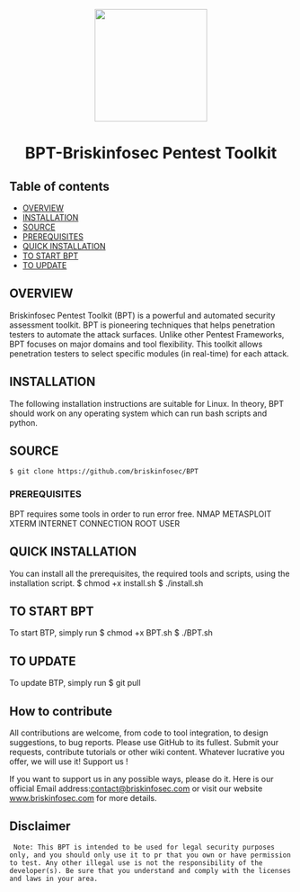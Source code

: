 <p align="center">
<img width="200" src="https://www.briskinfosec.com/themes/new_theme/user_template/images/resources/logo.png" /><br>
<h1 align="center"> BPT-Briskinfosec Pentest Toolkit
 </h1>
</p>


## Table of contents
- [OVERVIEW](#OVERVIEW)
- [INSTALLATION](#INSTALLATION)
- [SOURCE](#SOURCE)
- [PREREQUISITES](#PREREQUISITES)
- [QUICK INSTALLATION](#QUICK-INSTALLATION)
- [TO START BPT](#TO-START-BPT)
- [TO UPDATE](#TO-UPDATE)

## OVERVIEW
Briskinfosec Pentest Toolkit (BPT) is a powerful and automated security assessment toolkit. BPT is pioneering
techniques that helps penetration testers to automate the attack surfaces. Unlike other Pentest Frameworks, BPT
focuses on major domains and tool flexibility. This toolkit allows penetration testers to select specific modules (in
real-time) for each attack.

## INSTALLATION 

The following installation instructions are suitable for Linux. In theory, BPT should work on any operating system which
can run bash scripts and python.

## SOURCE
```Cloning the Git repository from GitHub:
$ git clone https://github.com/briskinfosec/BPT
```

### PREREQUISITES 
BPT requires some tools in order to run error free.
NMAP
METASPLOIT
XTERM
INTERNET CONNECTION
ROOT USER

## QUICK INSTALLATION
You can install all the prerequisites, the required tools and scripts, using the installation script.
$ chmod +x install.sh
$ ./install.sh

## TO START BPT
To start BTP, simply run
$ chmod +x BPT.sh
$ ./BPT.sh

## TO UPDATE
To update BTP, simply run
$ git pull

## How to contribute

All contributions are welcome, from code to tool integration, to design suggestions, to bug reports. Please use GitHub to its fullest. Submit your requests, contribute tutorials or other wiki content. Whatever lucrative you offer, we will use it!
Support us !

If you want to support us in any possible ways, please do it. Here is our official Email address:contact@briskinfosec.com or visit our website www.briskinfosec.com for more details.
  
 ## Disclaimer
 
     Note: This BPT is intended to be used for legal security purposes only, and you should only use it to pr that you own or have permission to test. Any other illegal use is not the responsibility of the developer(s). Be sure that you understand and comply with the licenses and laws in your area.

